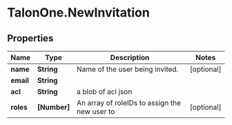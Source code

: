 # TalonOne.NewInvitation

## Properties

Name | Type | Description | Notes
------------ | ------------- | ------------- | -------------
**name** | **String** | Name of the user being invited. | [optional] 
**email** | **String** |  | 
**acl** | **String** | a blob of acl json | 
**roles** | **[Number]** | An array of roleIDs to assign the new user to | [optional] 


